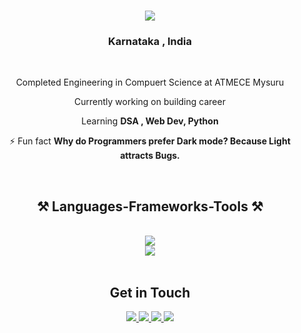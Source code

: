 
<h1 align="center">
    <img src="https://readme-typing-svg.herokuapp.com/?font=Righteous&size=35&center=true&vCenter=true&width=500&height=70&duration=4000&lines=Hi+There!+👋;+I'm+Akash;" />
</h1>

<h3 align="center">Karnataka , India</h3>

<br/>

<div align="center">
  
  Completed Engineering in Compuert Science at ATMECE Mysuru
 
  Currently working on building career
 
  Learning **DSA , Web Dev, Python**


⚡ Fun fact **Why do Programmers prefer Dark mode? Because Light attracts Bugs.**


 <br/>
 
<h2 align="center">⚒️ Languages-Frameworks-Tools ⚒️</h2>
<br/>
<div align="center">
    <img src="https://skillicons.dev/icons?i=c,cpp,python" /><br>
    <img src="https://skillicons.dev/icons?i=vscode,github,git" /><br>
</div>

<br/>


 </div>
 <h2 align="center"> Get in Touch </h2>
 
<div align="center"> 
  <a href="akashjitu18@gmail">
<img src="https://skillicons.dev/icons?i=gmail" />
  </a>
  <a href="https://linkedin.com/in/Akashjitu18" target="_blank">
<img src="https://skillicons.dev/icons?i=linkedin" /> 
  </a>
    <a href="https://www.instagram.com/akashhh.78" target="_blank">
<img src="https://skillicons.dev/icons?i=instagram" /> 

  </a>
      <a href="https://leetcode.com/u/Akashjitu18" target="_blank">
<img src="https://skillicons.dev/icons?i=  leetcode" /> 

  </a>
</div>





<!---
Akashjitu18/Akashjitu18 is a ✨ special ✨ repository because its `README.md` (this file) appears on your GitHub profile.
You can click the Preview link to take a look at your changes.
--->
